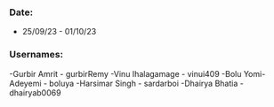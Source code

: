 ### Date:
- 25/09/23 - 01/10/23

### Usernames:
-Gurbir Amrit        - gurbirRemy
-Vinu Ihalagamage    - vinui409
-Bolu Yomi-Adeyemi   - boluya
-Harsimar Singh      - sardarboi
-Dhairya Bhatia      - dhairyab0069



